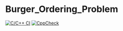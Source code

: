 # Burger_Ordering_Problem

[![C/C++ CI](https://github.com/phenomenalprince15/Burger_Ordering_Problem/actions/workflows/c-cpp.yml/badge.svg)](https://github.com/phenomenalprince15/Burger_Ordering_Problem/actions/workflows/c-cpp.yml)
[![CppCheck](https://github.com/phenomenalprince15/Burger_Ordering_Problem/actions/workflows/cppcheck.yml/badge.svg)](https://github.com/phenomenalprince15/Burger_Ordering_Problem/actions/workflows/cppcheck.yml)
